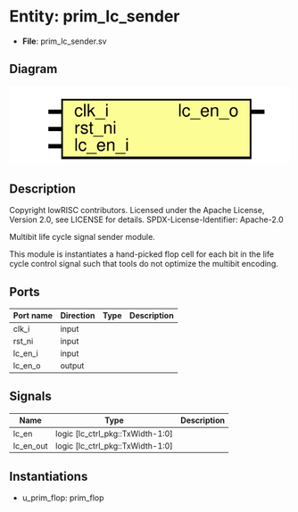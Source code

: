 # Entity: prim_lc_sender

- **File**: prim_lc_sender.sv
## Diagram

![Diagram](prim_lc_sender.svg "Diagram")
## Description

 Copyright lowRISC contributors.
 Licensed under the Apache License, Version 2.0, see LICENSE for details.
 SPDX-License-Identifier: Apache-2.0

 Multibit life cycle signal sender module.

 This module is instantiates a hand-picked flop cell
 for each bit in the life cycle control signal such that tools do not
 optimize the multibit encoding.

## Ports

| Port name | Direction | Type | Description |
| --------- | --------- | ---- | ----------- |
| clk_i     | input     |      |             |
| rst_ni    | input     |      |             |
| lc_en_i   | input     |      |             |
| lc_en_o   | output    |      |             |
## Signals

| Name      | Type                             | Description |
| --------- | -------------------------------- | ----------- |
| lc_en     | logic [lc_ctrl_pkg::TxWidth-1:0] |             |
| lc_en_out | logic [lc_ctrl_pkg::TxWidth-1:0] |             |
## Instantiations

- u_prim_flop: prim_flop
